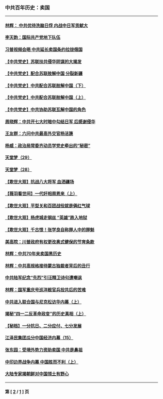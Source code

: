 ### 中共百年历史：卖国
---
#### [林辉： 中共优待洗脑日俘 内战中日军贡献大](../../pages/nf1176117/n13624644.md?05220430) 
#### [李天韵：国际共产党地下队伍](../../pages/nf1176117/n13611808.md?05220430) 
#### [习普视频会晤 中共延长卖国条约拉拢俄国](../../pages/nf1176117/n13060971.md?05220430) 
#### [【中共党史】苏联扶共侵华阴谋的大揭发](../../pages/nf1176117/n13056050.md?05220430) 
#### [【中共党史】配合苏联肢解中国 分裂新疆](../../pages/nf1176117/n13040700.md?05220430) 
#### [【中共党史】中共配合苏联肢解中国（下）](../../pages/nf1176117/n13035660.md?05220430) 
#### [【中共党史】中共配合苏联肢解中国（上）](../../pages/nf1176117/n13030262.md?05220430) 
#### [【中共党史】中共协助苏联瓦解中国的角色](../../pages/nf1176117/n13018109.md?05220430) 
#### [周晓辉：中共开七大时暗中勾结日军 后感谢侵华](../../pages/nf1176117/n12921960.md?05220430) 
#### [王友群：六问中共最高外交官杨洁篪](../../pages/nf1176117/n12836495.md?05220430) 
#### [杨威：政治局常委齐动员学党史牵出的“秘密”](../../pages/nf1176117/n12764642.md?05220430) 
#### [天堂梦（29）](../../pages/nf1176117/n12408465.md?05220430) 
#### [天堂梦（28）](../../pages/nf1176117/n12408309.md?05220430) 
#### [【欺世大观】抗战八大将军 血洒疆场](../../pages/nf1176117/n12357044.md?05220430) 
#### [【薇羽看世间】一代奸相周恩来（上）](../../pages/nf1176117/n12401109.md?05220430) 
#### [【欺世大观】平型关和百团战役就是俩红气球](../../pages/nf1176117/n12359157.md?05220430) 
#### [【欺世大观】杨虎城走钢丝 “英雄”跌入地狱](../../pages/nf1176117/n12358840.md?05220430) 
#### [【欺世大观】千古恨！张学良自称罪人中的罪魁](../../pages/nf1176117/n12358629.md?05220430) 
#### [美高院：川普政府有权更改奥式健保的节育条款](../../pages/nf1176117/n12242171.md?05220430) 
#### [林辉：中共70年来卖国黑历史](../../pages/nf1176117/n11552181.md?05220430) 
#### [林辉：中共高规格接待蒙古独裁者背后的丑行](../../pages/nf1176117/n11225005.md?05220430) 
#### [中共陆军纪念“先烈”引汪精卫诗句遭嘲讽](../../pages/nf1176117/n11153345.md?05220430) 
#### [林辉：国军重庆号巡洋舰官兵投共后的苦难](../../pages/nf1176117/n10997801.md?05220430) 
#### [中共进入联合国与尼克松访华内幕（上）](../../pages/nf1176117/n10138788.md?05220430) 
#### [揭秘“四一二反革命政变”的历史真相（上）](../../pages/nf1176117/n9996650.md?05220430) 
#### [【秘档】一分抗日、二分应付、七分发展](../../pages/nf1176117/n9331484.md?05220430) 
#### [江泽民集团瓜分中国经济内幕（15）](../../pages/nf1176117/n9268584.md?05220430) 
#### [张东园：受境外势力资助卖国 中共是鼻祖](../../pages/nf1176117/n9272480.md?05220430) 
#### [中印边界战争内幕 中国胜而不利（上）](../../pages/nf1176117/n9252458.md?05220430) 
#### [大陆专家揭朝鲜对中国领土有野心](../../pages/nf1176117/n9074056.md?05220430) 

---
#### 第 [ [2](./2.md?05220430) / [1](./1.md?05220430) ] 页
